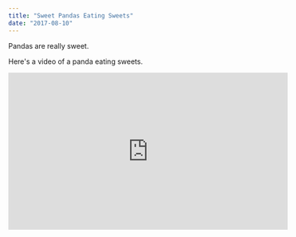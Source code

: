 ```yaml
---
title: "Sweet Pandas Eating Sweets"
date: "2017-08-10"
---
```


Pandas are really sweet.

Here's a video of a panda eating sweets.

<iframe width="560" height="315" iframe width="560" height="315" src="https://www.youtube.com/embed/4n0xNbfJLR8" frameborder="0" allowfullscreen></iframe>